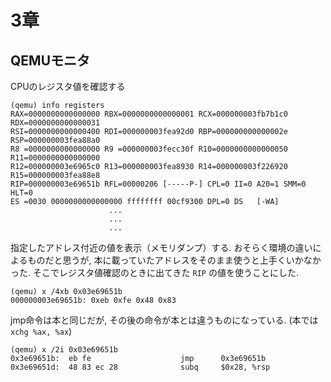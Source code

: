 

# 3章
## QEMUモニタ

CPUのレジスタ値を確認する
```
(qemu) info registers
RAX=0000000000000000 RBX=0000000000000001 RCX=000000003fb7b1c0 RDX=0000000000000031
RSI=0000000000000400 RDI=000000003fea92d0 RBP=000000000000002e RSP=000000003fea88a0
R8 =0000000000000000 R9 =000000003fecc30f R10=0000000000000050 R11=0000000000000000
R12=000000003e6965c0 R13=000000003fea8930 R14=000000003f226920 R15=000000003fea88e8
RIP=000000003e69651b RFL=00000206 [-----P-] CPL=0 II=0 A20=1 SMM=0 HLT=0
ES =0030 0000000000000000 ffffffff 00cf9300 DPL=0 DS   [-WA]
                      ...
                      ...
                      ...
```

指定したアドレス付近の値を表示（メモリダンプ）する. おそらく環境の違いによるものだと思うが, 本に載っていたアドレスをそのまま使うと上手くいかなかった. そこでレジスタ値確認のときに出てきた `RIP` の値を使うことにした. 
```
(qemu) x /4xb 0x03e69651b
000000003e69651b: 0xeb 0xfe 0x48 0x83
```

jmp命令は本と同じだが, その後の命令が本とは違うものになっている. (本では `xchg %ax, %ax`)
```
(qemu) x /2i 0x03e69651b
0x3e69651b:  eb fe                    jmp      0x3e69651b
0x3e69651d:  48 83 ec 28              subq     $0x28, %rsp
```


